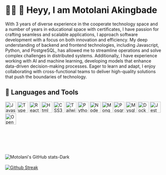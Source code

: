 # 👋🏿 👻 Heyy, I am Motolani Akingbade 

With 3 years of diverse experience in the cooperate technology space and a number of years in educational space with certificates, I have passion for crafting seamless and scalable applications, I approach software development with a focus on both innovation and efficiency. My deep understanding of backend and frontend technologies, including Javascript, Python, and PostgreSQL, has allowed me to streamline operations and solve complex challenges in distributed systems. Additionally, I have experience working with AI and machine learning, developing models that enhance data-driven decision-making processes. Eager to learn and adapt, I enjoy collaborating with cross-functional teams to deliver high-quality solutions that push the boundaries of technology.

## 🤖 Languages and Tools

<p>
  <img src="https://cdn.jsdelivr.net/gh/devicons/devicon@latest/icons/javascript/javascript-plain.svg" alt="Javascript" width="35" height"35" />
<img src="https://cdn.jsdelivr.net/gh/devicons/devicon@latest/icons/typescript/typescript-plain.svg" alt="Typescript" width="35" height"35" /> 
<img src="https://cdn.jsdelivr.net/gh/devicons/devicon@latest/icons/react/react-original.svg" alt="React" width="35" height"35" />  
<img src="https://cdn.jsdelivr.net/gh/devicons/devicon@latest/icons/html5/html5-original.svg" alt="Html" width="35" height"35" />
<img src="https://cdn.jsdelivr.net/gh/devicons/devicon@latest/icons/css3/css3-original.svg" alt="CSS3" width="35" height"35" /> 
<img src="https://cdn.jsdelivr.net/gh/devicons/devicon@latest/icons/tailwindcss/tailwindcss-original.svg" alt="Tailwind" width="35" height"35"/> 
<img src="https://cdn.jsdelivr.net/gh/devicons/devicon@latest/icons/python/python-original.svg" alt="Python" width="35" height"35" />
<img src="https://cdn.jsdelivr.net/gh/devicons/devicon@latest/icons/nodejs/nodejs-original-wordmark.svg" alt="NodeJS" width="35" height"35"/>
<img src="https://cdn.jsdelivr.net/gh/devicons/devicon@latest/icons/mongodb/mongodb-original-wordmark.svg" alt="MongoDB" width="35" height"35"/>
<img src="https://cdn.jsdelivr.net/gh/devicons/devicon@latest/icons/postgresql/postgresql-original.svg" alt="Posgresql" width="35" height"35"/>
<img src="https://cdn.jsdelivr.net/gh/devicons/devicon@latest/icons/mysql/mysql-original.svg" alt="Mysql" width="35" height"35"/>
<img src="https://cdn.jsdelivr.net/gh/devicons/devicon@latest/icons/docker/docker-original.svg" alt="Docker" width="35" height"35" />
<img src="https://cdn.jsdelivr.net/gh/devicons/devicon@latest/icons/jest/jest-plain.svg" alt="Jest" width="35" height"35"/>
<img src="https://cdn.jsdelivr.net/gh/devicons/devicon@latest/icons/opencv/opencv-original-wordmark.svg" alt="OpenCV" width="35" height"35" />
</p>


<br/>
<br/>
<br/>
<br/>

![Motolani's GitHub stats-Dark](https://github-readme-stats.vercel.app/api?username=motolani-akingbadehide=contribs,prs&show_icons=true&theme=dark&icon_color=57a8ff&hide_border=true&card_width=50#gh-dark-mode-only)
<br/>
<br/>
[![Github Streak](https://streak-stats.demolab.com/?user=motolani-akingbade&theme=dark&hide_border=true0)](https://git.io/streak-stats)
          
